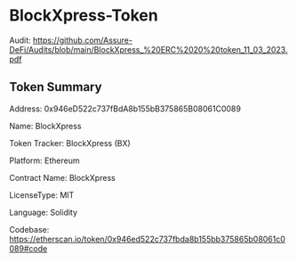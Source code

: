 # BlockXpress-Token


Audit: https://github.com/Assure-DeFi/Audits/blob/main/BlockXpress_%20ERC%2020%20token_11_03_2023.pdf

## Token Summary

Address: 0x946eD522c737fBdA8b155bB375865B08061C0089

Name: BlockXpress

Token Tracker: BlockXpress (BX)

Platform: Ethereum

Contract Name: BlockXpress

LicenseType: MIT

Language: Solidity

Codebase: https://etherscan.io/token/0x946ed522c737fbda8b155bb375865b08061c0089#code
